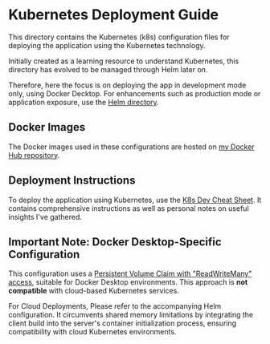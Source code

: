 # Kubernetes Deployment Guide

This directory contains the Kubernetes (k8s) configuration files for deploying the application using the Kubernetes technology.

Initially created as a learning resource to understand Kubernetes, this directory has evolved to be managed through Helm later on.

Therefore, here the focus is on deploying the app in development mode only, using Docker Decktop.
For enhancements such as production mode or application exposure, use the [Helm directory](https://github.com/mhornstein/DK-NLP/tree/main/deployment/helm).


## Docker Images

The Docker images used in these configurations are hosted on [my Docker Hub repository](https://hub.docker.com/u/maorh10).

## Deployment Instructions

To deploy the application using Kubernetes, use the [K8s Dev Cheat Sheet](https://github.com/mhornstein/DK-NLP/blob/main/deployment/kubernetes/K8s%20Dev%20Cheat%20Sheet.md). It contains comprehensive instructions as well as personal notes on useful insights I've gathered.

## Important Note: Docker Desktop-Specific Configuration

This configuration uses a [Persistent Volume Claim with "ReadWriteMany" access](https://github.com/mhornstein/DK-NLP/blob/main/deployment/kubernetes/storage/persistentvolumeclaims/angular-dist-pvc.yaml), suitable for Docker Desktop environments. This approach is **not compatible** with cloud-based Kubernetes services.

For Cloud Deployments, Please refer to the accompanying Helm configuration. It circumvents shared memory limitations by integrating the client build into the server's container initialization process, ensuring compatibility with cloud Kubernetes environments.
